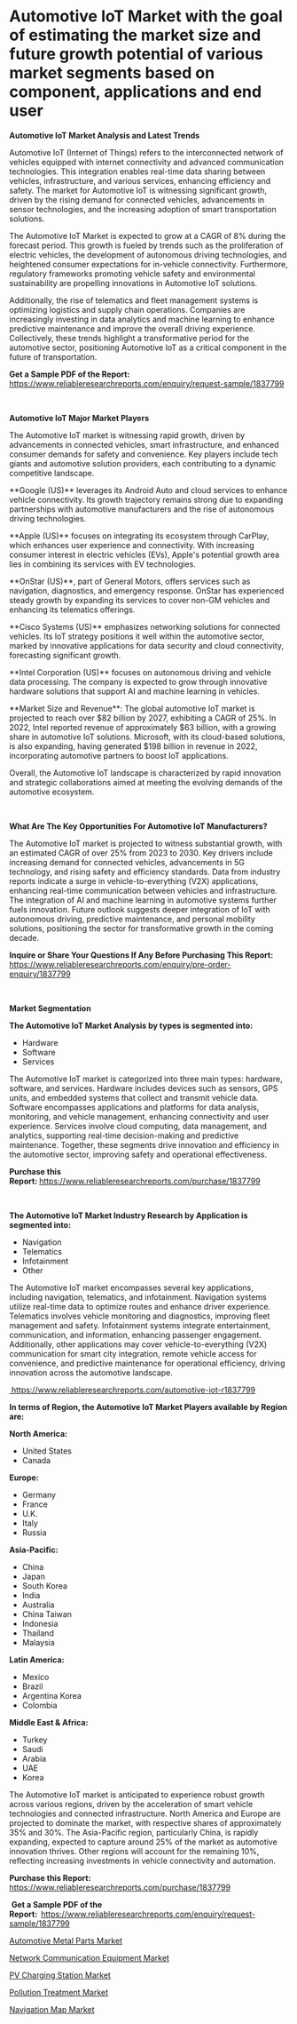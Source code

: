 <p><h1>Automotive IoT Market with the goal of estimating the market size and future growth potential of various market segments based on component, applications and end user</h1></p><p><strong>Automotive IoT Market Analysis and Latest Trends</strong></p>
<p><p>Automotive IoT (Internet of Things) refers to the interconnected network of vehicles equipped with internet connectivity and advanced communication technologies. This integration enables real-time data sharing between vehicles, infrastructure, and various services, enhancing efficiency and safety. The market for Automotive IoT is witnessing significant growth, driven by the rising demand for connected vehicles, advancements in sensor technologies, and the increasing adoption of smart transportation solutions.</p><p>The Automotive IoT Market is expected to grow at a CAGR of 8% during the forecast period. This growth is fueled by trends such as the proliferation of electric vehicles, the development of autonomous driving technologies, and heightened consumer expectations for in-vehicle connectivity. Furthermore, regulatory frameworks promoting vehicle safety and environmental sustainability are propelling innovations in Automotive IoT solutions.</p><p>Additionally, the rise of telematics and fleet management systems is optimizing logistics and supply chain operations. Companies are increasingly investing in data analytics and machine learning to enhance predictive maintenance and improve the overall driving experience. Collectively, these trends highlight a transformative period for the automotive sector, positioning Automotive IoT as a critical component in the future of transportation.</p></p>
<p><strong>Get a Sample PDF of the Report:&nbsp;</strong> <a href="https://www.reliableresearchreports.com/enquiry/request-sample/1837799?utm_campaign=34&utm_medium=2&utm_source=Github&utm_content=ia&utm_term=09032025&utm_id=automotive-iot">https://www.reliableresearchreports.com/enquiry/request-sample/1837799</a></p>
<p>&nbsp;</p>
<p><strong>Automotive IoT Major Market Players</strong></p>
<p><p>The Automotive IoT market is witnessing rapid growth, driven by advancements in connected vehicles, smart infrastructure, and enhanced consumer demands for safety and convenience. Key players include tech giants and automotive solution providers, each contributing to a dynamic competitive landscape.</p><p>**Google (US)** leverages its Android Auto and cloud services to enhance vehicle connectivity. Its growth trajectory remains strong due to expanding partnerships with automotive manufacturers and the rise of autonomous driving technologies.</p><p>**Apple (US)** focuses on integrating its ecosystem through CarPlay, which enhances user experience and connectivity. With increasing consumer interest in electric vehicles (EVs), Apple's potential growth area lies in combining its services with EV technologies.</p><p>**OnStar (US)**, part of General Motors, offers services such as navigation, diagnostics, and emergency response. OnStar has experienced steady growth by expanding its services to cover non-GM vehicles and enhancing its telematics offerings.</p><p>**Cisco Systems (US)** emphasizes networking solutions for connected vehicles. Its IoT strategy positions it well within the automotive sector, marked by innovative applications for data security and cloud connectivity, forecasting significant growth.</p><p>**Intel Corporation (US)** focuses on autonomous driving and vehicle data processing. The company is expected to grow through innovative hardware solutions that support AI and machine learning in vehicles.</p><p>**Market Size and Revenue**: The global automotive IoT market is projected to reach over $82 billion by 2027, exhibiting a CAGR of 25%. In 2022, Intel reported revenue of approximately $63 billion, with a growing share in automotive IoT solutions. Microsoft, with its cloud-based solutions, is also expanding, having generated $198 billion in revenue in 2022, incorporating automotive partners to boost IoT applications.</p><p>Overall, the Automotive IoT landscape is characterized by rapid innovation and strategic collaborations aimed at meeting the evolving demands of the automotive ecosystem.</p></p>
<p>&nbsp;</p>
<p><strong>What Are The Key Opportunities For Automotive IoT Manufacturers?</strong></p>
<p><p>The Automotive IoT market is projected to witness substantial growth, with an estimated CAGR of over 25% from 2023 to 2030. Key drivers include increasing demand for connected vehicles, advancements in 5G technology, and rising safety and efficiency standards. Data from industry reports indicate a surge in vehicle-to-everything (V2X) applications, enhancing real-time communication between vehicles and infrastructure. The integration of AI and machine learning in automotive systems further fuels innovation. Future outlook suggests deeper integration of IoT with autonomous driving, predictive maintenance, and personal mobility solutions, positioning the sector for transformative growth in the coming decade.</p></p>
<p><strong>Inquire or Share Your Questions If Any Before Purchasing This Report:</strong> <a href="https://www.reliableresearchreports.com/enquiry/pre-order-enquiry/1837799?utm_campaign=34&utm_medium=2&utm_source=Github&utm_content=ia&utm_term=09032025&utm_id=automotive-iot">https://www.reliableresearchreports.com/enquiry/pre-order-enquiry/1837799</a></p>
<p>&nbsp;</p>
<p><strong>Market Segmentation</strong></p>
<p><strong>The Automotive IoT Market Analysis by types is segmented into:</strong></p>
<p><ul><li>Hardware</li><li>Software</li><li>Services</li></ul></p>
<p><p>The Automotive IoT market is categorized into three main types: hardware, software, and services. Hardware includes devices such as sensors, GPS units, and embedded systems that collect and transmit vehicle data. Software encompasses applications and platforms for data analysis, monitoring, and vehicle management, enhancing connectivity and user experience. Services involve cloud computing, data management, and analytics, supporting real-time decision-making and predictive maintenance. Together, these segments drive innovation and efficiency in the automotive sector, improving safety and operational effectiveness.</p></p>
<p><strong>Purchase this Report:&nbsp;</strong><a href="https://www.reliableresearchreports.com/purchase/1837799?utm_campaign=34&utm_medium=2&utm_source=Github&utm_content=ia&utm_term=09032025&utm_id=automotive-iot">https://www.reliableresearchreports.com/purchase/1837799</a></p>
<p>&nbsp;</p>
<p><strong>The Automotive IoT Market Industry Research by Application is segmented into:</strong></p>
<p><ul><li>Navigation</li><li>Telematics</li><li>Infotainment</li><li>Other</li></ul></p>
<p><p>The Automotive IoT market encompasses several key applications, including navigation, telematics, and infotainment. Navigation systems utilize real-time data to optimize routes and enhance driver experience. Telematics involves vehicle monitoring and diagnostics, improving fleet management and safety. Infotainment systems integrate entertainment, communication, and information, enhancing passenger engagement. Additionally, other applications may cover vehicle-to-everything (V2X) communication for smart city integration, remote vehicle access for convenience, and predictive maintenance for operational efficiency, driving innovation across the automotive landscape.</p></p>
<p><a href="https://www.reliableresearchreports.com/automotive-iot-r1837799?utm_campaign=34&utm_medium=2&utm_source=Github&utm_content=ia&utm_term=09032025&utm_id=automotive-iot">&nbsp;https://www.reliableresearchreports.com/automotive-iot-r1837799</a></p>
<p><strong>In terms of Region, the Automotive IoT Market Players available by Region are:</strong></p>
<p>
    <p> <strong> North America: </strong>
        <ul>
            <li>United States</li>
            <li>Canada</li>
        </ul>
        </p> 
    <p> <strong> Europe: </strong>
        <ul>
            <li>Germany</li>
            <li>France</li>
            <li>U.K.</li>
            <li>Italy</li>
            <li>Russia</li>
        </ul>
        </p> 
    <p> <strong> Asia-Pacific: </strong>
        <ul>
            <li>China</li>
            <li>Japan</li>
            <li>South Korea</li>
            <li>India</li>
            <li>Australia</li>
            <li>China Taiwan</li>
            <li>Indonesia</li>
            <li>Thailand</li>
            <li>Malaysia</li>
        </ul>
        </p> 
    <p> <strong> Latin America: </strong>
        <ul>
            <li>Mexico</li>
            <li>Brazil</li>
            <li>Argentina Korea</li>
            <li>Colombia</li>
        </ul>
        </p> 
    <p> <strong> Middle East & Africa: </strong>
        <ul>
            <li>Turkey</li>
            <li>Saudi</li>
            <li>Arabia</li>
            <li>UAE</li>
            <li>Korea</li>
        </ul>
    </p>
    </p>
<p><p>The Automotive IoT market is anticipated to experience robust growth across various regions, driven by the acceleration of smart vehicle technologies and connected infrastructure. North America and Europe are projected to dominate the market, with respective shares of approximately 35% and 30%. The Asia-Pacific region, particularly China, is rapidly expanding, expected to capture around 25% of the market as automotive innovation thrives. Other regions will account for the remaining 10%, reflecting increasing investments in vehicle connectivity and automation.</p></p>
<p><strong>Purchase this Report: </strong><a href="https://www.reliableresearchreports.com/purchase/1837799?utm_campaign=34&utm_medium=2&utm_source=Github&utm_content=ia&utm_term=09032025&utm_id=automotive-iot">https://www.reliableresearchreports.com/purchase/1837799</a></p>
<p>&nbsp;<strong>Get a Sample PDF of the Report:&nbsp;&nbsp;</strong><a href="https://www.reliableresearchreports.com/enquiry/request-sample/1837799?utm_campaign=34&utm_medium=2&utm_source=Github&utm_content=ia&utm_term=09032025&utm_id=automotive-iot">https://www.reliableresearchreports.com/enquiry/request-sample/1837799</a></p>
<p><strong></strong></p>
<p><p><a href="https://github.com/pomasifilo/Market-Research-Report-List-1/blob/main/automotive-metal-parts-market.md?utm_campaign=34&utm_medium=2&utm_source=Github&utm_content=ia&utm_term=09032025&utm_id=automotive-iot">Automotive Metal Parts Market</a></p><p><a href="https://github.com/signallaikun/Market-Research-Report-List-1/blob/main/network-communication-equipment-market.md?utm_campaign=34&utm_medium=2&utm_source=Github&utm_content=ia&utm_term=09032025&utm_id=automotive-iot">Network Communication Equipment Market</a></p><p><a href="https://github.com/nontoengolo/Market-Research-Report-List-1/blob/main/pv-charging-station-market.md?utm_campaign=34&utm_medium=2&utm_source=Github&utm_content=ia&utm_term=09032025&utm_id=automotive-iot">PV Charging Station Market</a></p><p><a href="https://github.com/shefikagbons/Market-Research-Report-List-1/blob/main/pollution-treatment-market.md?utm_campaign=34&utm_medium=2&utm_source=Github&utm_content=ia&utm_term=09032025&utm_id=automotive-iot">Pollution Treatment Market</a></p><p><a href="https://github.com/mateyappiazo/Market-Research-Report-List-1/blob/main/navigation-map-market.md?utm_campaign=34&utm_medium=2&utm_source=Github&utm_content=ia&utm_term=09032025&utm_id=automotive-iot">Navigation Map Market</a></p></p>